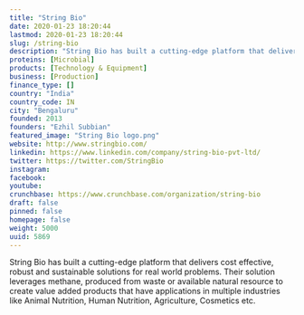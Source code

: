 ```yaml
---
title: "String Bio"
date: 2020-01-23 18:20:44
lastmod: 2020-01-23 18:20:44
slug: /string-bio
description: "String Bio has built a cutting-edge platform that delivers cost effective, robust and sustainable solutions for real world problems. Their solution leverages methane, produced from waste or available natural resource to create value added products that have applications in multiple industries like Animal Nutrition, Human Nutrition, Agriculture, Cosmetics etc."
proteins: [Microbial]
products: [Technology & Equipment]
business: [Production]
finance_type: []
country: "India"
country_code: IN
city: "Bengaluru"
founded: 2013
founders: "Ezhil Subbian"
featured_image: "String Bio logo.png"
website: http://www.stringbio.com/
linkedin: https://www.linkedin.com/company/string-bio-pvt-ltd/
twitter: https://twitter.com/StringBio
instagram: 
facebook: 
youtube: 
crunchbase: https://www.crunchbase.com/organization/string-bio
draft: false
pinned: false
homepage: false
weight: 5000
uuid: 5869
---
```

String Bio has built a cutting-edge platform that delivers cost effective, robust and sustainable solutions for real world problems. Their solution leverages methane, produced from waste or available natural resource to create value added products that have applications in multiple industries like Animal Nutrition, Human Nutrition, Agriculture, Cosmetics etc.
